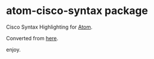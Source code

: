 # atom-cisco-syntax package

Cisco Syntax Highlighting for [Atom](http://atom.io).

Converted from [here](https://github.com/tunnelsup/sublime-cisco-syntax).

enjoy.